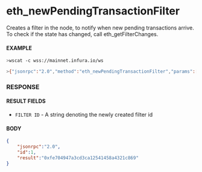 # eth_newPendingTransactionFilter

Creates a filter in the node, to notify when new pending transactions arrive. To check if the state has changed, call eth_getFilterChanges.

#### EXAMPLE
```bash
>wscat -c wss://mainnet.infura.io/ws 

>{"jsonrpc":"2.0","method":"eth_newPendingTransactionFilter","params":[],"id":1}
```

### RESPONSE

#### RESULT FIELDS
- `FILTER ID` - A string denoting the newly created filter id

#### BODY

```json
{
    "jsonrpc":"2.0",
    "id":1,
    "result":"0xfe704947a3cd3ca12541458a4321c869"
}
```
